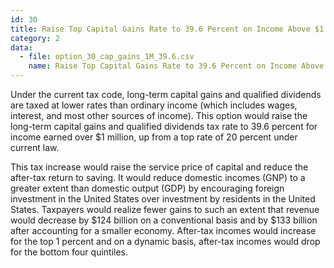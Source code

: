 ```yaml
---
id: 30
title: Raise Top Capital Gains Rate to 39.6 Percent on Income Above $1 Million
category: 2
data:
  - file: option_30_cap_gains_1M_39.6.csv
    name: Raise Top Capital Gains Rate to 39.6 Percent on Income Above $1 Million
---
```


Under the current tax code, long-term capital gains and qualified dividends are taxed at lower rates than ordinary income (which includes wages, interest, and most other sources of income). This option would raise the long-term capital gains and qualified dividends tax rate to 39.6 percent for income earned over $1 million, up from a top rate of 20 percent under current law.

This tax increase would raise the service price of capital and reduce the after-tax return to saving. It would reduce domestic incomes (GNP) to a greater extent than domestic output (GDP) by encouraging foreign investment in the United States over investment by residents in the United States. Taxpayers would realize fewer gains to such an extent that revenue would decrease by $124 billion on a conventional basis and by $133 billion after accounting for a smaller economy. After-tax incomes would increase for the top 1 percent and on a dynamic basis, after-tax incomes would drop for the bottom four quintiles.
